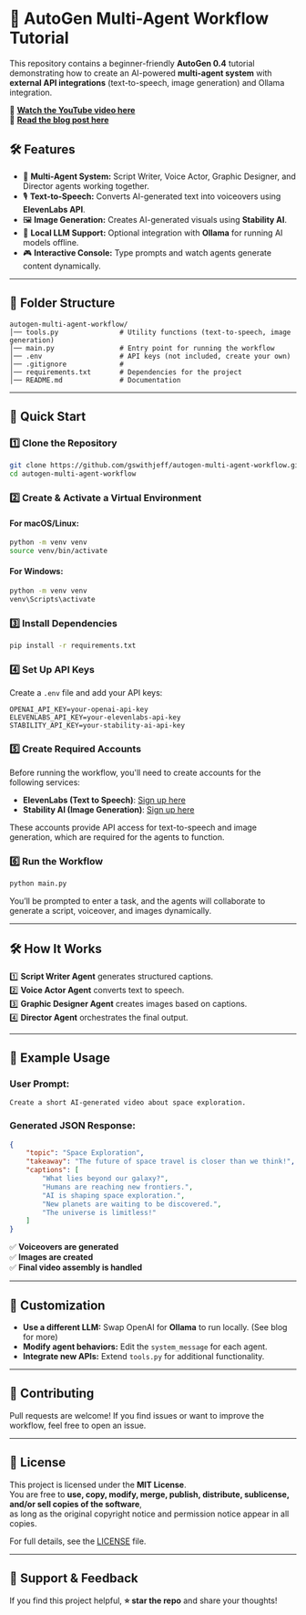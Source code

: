 # 🚀 AutoGen Multi-Agent Workflow Tutorial  

This repository contains a beginner-friendly **AutoGen 0.4** tutorial demonstrating how to create an AI-powered **multi-agent system** with **external API integrations** (text-to-speech, image generation) and Ollama integration.

🎥 **[Watch the YouTube video here](https://youtu.be/0PFexhfA4Pk)**  
📖 **[Read the blog post here](https://www.gettingstarted.ai/autogen-multi-agent-workflow-tutorial)**  

## 🛠️ Features  
- 🤖 **Multi-Agent System:** Script Writer, Voice Actor, Graphic Designer, and Director agents working together.  
- 🎙️ **Text-to-Speech:** Converts AI-generated text into voiceovers using **ElevenLabs API**.  
- 🖼️ **Image Generation:** Creates AI-generated visuals using **Stability AI**.  
- 🏡 **Local LLM Support:** Optional integration with **Ollama** for running AI models offline.  
- 🎮 **Interactive Console:** Type prompts and watch agents generate content dynamically.  

---

## 📂 Folder Structure  
```plaintext
autogen-multi-agent-workflow/
│── tools.py               # Utility functions (text-to-speech, image generation)
│── main.py                # Entry point for running the workflow
│── .env                   # API keys (not included, create your own)
│── .gitignore             # 
│── requirements.txt       # Dependencies for the project
│── README.md              # Documentation
```

---

## 🚀 Quick Start  

### 1️⃣ Clone the Repository  
```bash
git clone https://github.com/gswithjeff/autogen-multi-agent-workflow.git
cd autogen-multi-agent-workflow
```

### 2️⃣ Create & Activate a Virtual Environment  
#### **For macOS/Linux:**  
```bash
python -m venv venv
source venv/bin/activate
```
#### **For Windows:**  
```bash
python -m venv venv
venv\Scripts\activate
```

### 3️⃣ Install Dependencies  
```bash
pip install -r requirements.txt
```

### 4️⃣ Set Up API Keys  
Create a `.env` file and add your API keys:  
```plaintext
OPENAI_API_KEY=your-openai-api-key
ELEVENLABS_API_KEY=your-elevenlabs-api-key
STABILITY_API_KEY=your-stability-ai-api-key
```

### 5️⃣ Create Required Accounts  
Before running the workflow, you'll need to create accounts for the following services:  

- **ElevenLabs (Text to Speech)**: [Sign up here](https://try.elevenlabs.io/)
- **Stability AI (Image Generation)**: [Sign up here](https://platform.stability.ai/)  

These accounts provide API access for text-to-speech and image generation, which are required for the agents to function.

### 6️⃣ Run the Workflow  
```bash
python main.py
```
You’ll be prompted to enter a task, and the agents will collaborate to generate a script, voiceover, and images dynamically.

---

## 🛠️ How It Works  
1️⃣ **Script Writer Agent** generates structured captions.  
2️⃣ **Voice Actor Agent** converts text to speech.  
3️⃣ **Graphic Designer Agent** creates images based on captions.  
4️⃣ **Director Agent** orchestrates the final output.  

---

## 🎯 Example Usage  

### **User Prompt:**  
```plaintext
Create a short AI-generated video about space exploration.
```

### **Generated JSON Response:**  
```json
{
    "topic": "Space Exploration",
    "takeaway": "The future of space travel is closer than we think!",
    "captions": [
        "What lies beyond our galaxy?",
        "Humans are reaching new frontiers.",
        "AI is shaping space exploration.",
        "New planets are waiting to be discovered.",
        "The universe is limitless!"
    ]
}
```

✅ **Voiceovers are generated**  
✅ **Images are created**  
✅ **Final video assembly is handled**  

---

## 🔧 Customization  
- **Use a different LLM:** Swap OpenAI for **Ollama** to run locally. (See blog for more)
- **Modify agent behaviors:** Edit the `system_message` for each agent.  
- **Integrate new APIs:** Extend `tools.py` for additional functionality.  

---

## 🤝 Contributing  
Pull requests are welcome! If you find issues or want to improve the workflow, feel free to open an issue.  

---

## 📜 License  
This project is licensed under the **MIT License**.  
You are free to **use, copy, modify, merge, publish, distribute, sublicense, and/or sell copies of the software**,  
as long as the original copyright notice and permission notice appear in all copies.  

For full details, see the [LICENSE](LICENSE) file.

---

## 🌟 Support & Feedback  
If you find this project helpful, **⭐️ star the repo** and share your thoughts!  